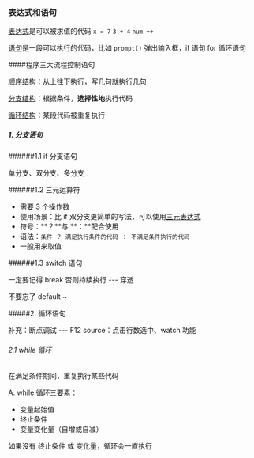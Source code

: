 ### 表达式和语句

<u>表达式</u>是可以被求值的代码 `x = 7` `3 + 4` `num ++`

<u>语句</u>是一段可以执行的代码，比如 `prompt()` 弹出输入框，if 语句   for 循环语句

####程序三大流程控制语句

<u>顺序结构</u>：从上往下执行，写几句就执行几句

<u>分支结构</u>：根据条件，**选择性地**执行代码

<u>循环结构</u>：某段代码被重复执行

##### 1. 分支语句

######1.1 if 分支语句

单分支、双分支、多分支

######1.2 三元运算符

- 需要 3 个操作数
- 使用场景：比 if 双分支更简单的写法，可以使用<u>三元表达式</u>
- 符号：**？**与 **：**配合使用
- 语法：`条件 ？ 满足执行条件的代码 ： 不满足条件执行的代码`
- 一般用来取值

######1.3 switch 语句

一定要记得 break 否则持续执行 --- 穿透

不要忘了 default ~

#####2. 循环语句

补充：断点调试 --- F12 source：点击行数选中、watch 功能

###### 2.1 while 循环

在满足条件期间，重复执行某些代码

A. while 循环三要素：

- 变量起始值
- 终止条件
- 变量变化量（自增或自减）

如果没有 终止条件 或 变化量，循环会一直执行



